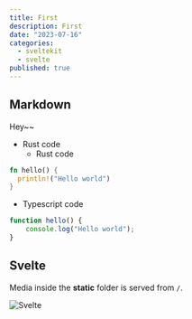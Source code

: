 ```yaml
---
title: First
description: First
date: "2023-07-16"
categories:
  - sveltekit
  - svelte
published: true
---
```


## Markdown

Hey~~

* Rust code
  - Rust code

```rust
fn hello() {
  println!("Hello world")
}
```

* Typescript code

```ts
function hello() {
	console.log("Hello world");
}
```

## Svelte

Media inside the **static** folder is served from `/`.

![Svelte](favicon.png)
